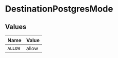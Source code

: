 # DestinationPostgresMode


## Values

| Name    | Value   |
| ------- | ------- |
| `ALLOW` | allow   |